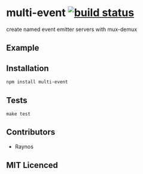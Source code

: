 # multi-event [![build status][1]][2]

create named event emitter servers with mux-demux

## Example

## Installation

`npm install multi-event`

## Tests

`make test`

## Contributors

 - Raynos

## MIT Licenced

  [1]: https://secure.travis-ci.org/Raynos/multi-event.png
  [2]: http://travis-ci.org/Raynos/multi-event